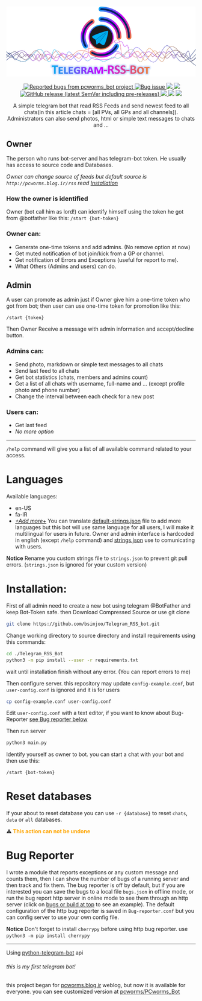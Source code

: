 <p align="center">
 <img alt="Telegram-RSS-Bot" src="Docs/logo.png">
 <p align="center">
 <a href="http://de1.hashbang.sh:7191">
  <img alt="" src="https://img.shields.io/badge/dynamic/json?url=http://de1.hashbang.sh:7191/json&label=build&query=$.build_state&color=white">
  <img alt="Reported bugs from pcworms_bot project" src="https://img.shields.io/badge/dynamic/json?url=http://de1.hashbang.sh:7191/json&label=Bugs+found&query=$.bugs_count&color=red">
 </a>
 <a href="https://github.com/bsimjoo/Telegram-RSS-Bot/labels/bug">
  <img alt="Bug issue" src="https://img.shields.io/github/issues-raw/bsimjoo/Telegram-RSS-Bot/bug?color=red">
 </a>
 <a href="https://github.com/bsimjoo/Telegram-RSS-Bot/labels/todo">
  <img src="https://img.shields.io/github/issues-raw/bsimjoo/Telegram-RSS-Bot/todo?color=orange&label=TODOs">
 </a>
 <a href="https://github.com/bsimjoo/Telegram-RSS-Bot/releases">
  <img src="https://img.shields.io/github/v/release/bsimjoo/Telegram-RSS-Bot">
  <img alt="GitHub release (latest SemVer including pre-releases)" src="https://img.shields.io/github/v/release/bsimjoo/Telegram-RSS-Bot?include_prereleases&label=pre-release">
 </a>
 <a href="LICENSE.md">
  <img src="https://img.shields.io/github/license/bsimjoo/Telegram-RSS-Bot">
 </a>
 <img src="https://img.shields.io/badge/Python-v3.8-blue">
 <a href="https://core.telegram.org/bots/api-changelog">
  <img src="https://img.shields.io/badge/Bot%20API-5.1-blue?logo=telegram">
 </a>
 </p>
 <p align="center">
 A simple telegram bot that read RSS Feeds and send newest feed to all chats(in this article chats = [all PVs, all GPs and all channels]).
Administrators can also send photos, html or simple text messages to chats and ...</p>
</p>

## Owner
The person who runs bot-server and has telegram-bot token. He usually has access to source code and Databases.

*Owner can change source of feeds but default source is `http://pcworms.blog.ir/rss` read [Installation](#installation)*

### How the owner is identified
Owner (bot call him as lord!) can identify himself using the token he got from @botfather like this: `/start {bot-token}`

### Owner can:
- Generate one-time tokens and add admins. (No remove option at now)
- Get muted notification of bot join/kick from a GP or channel.
- Get notification of Errors and Exceptions (useful for report to me).
- What Others (Admins and users) can do.

## Admin
A user can promote as admin just if Owner give him a one-time token who got from bot;
then user can use one-time token for promotion like this:
```
/start {token}
```
Then Owner Receive a message with admin information and accept/decline button.

### Admins can:
- Send photo, markdown or simple text messages to all chats
- Send last feed to all chats
- Get bot statistics (chats, members and admins count)
- Get a list of all chats with username, full-name and ... (except profile photo and phone number)
- Change the interval between each check for a new post

### Users can:
- Get last feed
- *No more option*

---
`/help` command will give you a list of all available command related to your access.

# Languages
Available languages:
 - en-US
 - fa-IR
 - [*+Add more+*](https://github.com/bsimjoo/Telegram_RSS_bot/edit/main/default-strings.json)
You can translate [default-strings.json](default-strings.json) file to add more languages but this bot will use same language for all users, I will make it multilingual for users in future. Owner and admin interface is hardcoded in english (except `/help` command) and [strings.json](strings.json) use to comunicating with users.

**Notice** Rename you custom strings file to `strings.json` to prevent git pull errors. (`strings.json` is ignored for your custom version)

# Installation:
First of all admin need to create a new bot using telegram @BotFather and keep Bot-Token safe. then Download Compressed Source or use git clone
```bash
git clone https://github.com/bsimjoo/Telegram_RSS_bot.git
```

Change working directory to source directory and install requirements using this commands:
```bash
cd ./Telegram_RSS_Bot
python3 -m pip install --user -r requirements.txt
```
wait until installation finish without any error. (You can report errors to me)

Then configure server. this repository may update `config-example.conf`, but `user-config.conf` is ignored and it is for users
```bash
cp config-example.conf user-config.conf
```
Edit `user-config.conf` with a text editor, if you want to know about Bug-Reporter [see Bug reporter below](#bug-reporter--)

Then run server
```bash
python3 main.py
```
Identify yourself as owner to bot. you can start a chat with your bot and then use this:
```
/start {bot-token}
```

# Reset databases
If your about to reset database you can use `-r {database}` to reset `chats`, `data` or `all` databases.

<b>:warning: <font color="orange">This action can not be undone</font></b>

# Bug Reporter
I wrote a module that reports exceptions or any custom message and counts them, then I can show the number of bugs of a running server and then track and fix them. The bug reporter is off by default, but if you are interested you can save the bugs to a local file `bugs.json` in offline mode, or run the bug report http server in online mode to see them through an http server (click on [bugs or build at top](http://de1.hashbang.sh:7191) to see an example). The default configuration of the http bug reporter is saved in `Bug-reporter.conf` but you can config server to use your own config file.

**Notice** Don't forget to install `cherrypy` before using http bug reporter. use `python3 -m pip install cherrypy`

---
Using [python-telegram-bot](https://github.com/python-telegram-bot/python-telegram-bot) api

###### this is my first telegram bot!
this project began for [pcworms.blog.ir](http://pcworms.blog.ir) weblog, but now it is available for everyone. you can see customized version at [pcworms/PCworms_Bot](https://github.com/pcworms/PCworms_Bot)
